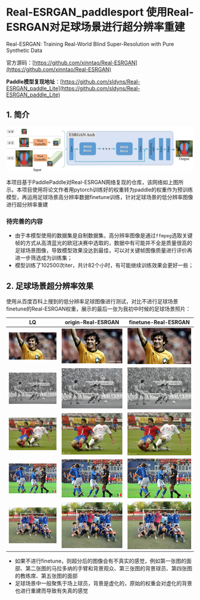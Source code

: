 # Real-ESRGAN_paddlesport 使用Real-ESRGAN对足球场景进行超分辨率重建

Real-ESRGAN: Training Real-World Blind Super-Resolution with Pure Synthetic Data

官方源码：[https://github.com/xinntao/Real-ESRGAN](https://github.com/xinntao/Real-ESRGAN)


**Paddle模型复现地址**：[https://github.com/sldyns/Real-ESRGAN_paddle_Lite](https://github.com/sldyns/Real-ESRGAN_paddle_Lite)

## 1. 简介

![Real-ESRGAN](real_esrgan.jpg)

本项目基于PaddlePaddle对Real-ESRGAN网络复现的仓库，该网络如上图所示。本项目使用将论文作者用pytorch训练好的权重转为paddle的权重作为预训练模型，再运用足球场景高分辨率数据finetune训练，针对足球场景的低分辨率图像进行超分辨率重建

### 待完善的内容

- 由于本模型使用的数据集是自制数据集，高分辨率图像是通过`ffmpeg`选取关键帧的方式从高清蓝光的欧冠决赛中选取的，数据中有可能并不全是质量很高的足球场景图像，导致模型效果没达到最佳，可以对关键帧图像质量进行评价再进一步筛选成为训练集；
- 模型训练了102500次iter，共计82个小时，有可能继续训练效果会更好一些；

## 2. 足球场景超分辨率效果

使用从百度百科上搜到的低分辨率足球图像进行测试，对比不进行足球场景finetune的Real-ESRGAN权重，展示的最后一张为我初中时候的足球场景照片：

| LQ | origin-Real-ESRGAN | finetune-Real-ESRGAN | 
|--- | --- | --- |
| ![](criteria/LQ/bx.jpg)| ![](criteria/origin/bx_out.jpg)  | ![](criteria/finetune/bx_out.jpg) |
| ![](criteria/LQ/OIP-C.jpg)| ![](criteria/origin/OIP-C_out.jpg)  | ![](criteria/finetune/OIP-C_out.jpg) |
| ![](criteria/LQ/R-C-2.jpg)| ![](criteria/origin/R-C-2_out.jpg)  | ![](criteria/finetune/R-C-2_out.jpg) |
| ![](criteria/LQ/R-C.jpg)| ![](criteria/origin/R-C_out.jpg)  | ![](criteria/finetune/R-C_out.jpg) |
| ![](criteria/LQ/m5.jpg)| ![](criteria/origin/m5_out.jpg)  | ![](criteria/finetune/m5_out.jpg) |

- 如果不进行finetune，则超分后的图像会有不真实的感觉，例如第一张图的面部、第二张图的马拉多纳的手臂和背景观众、第三张图的背景球员、第四张图的教练席、第五张图的面部
- 足球场景中一般聚焦于场上球员，背景是虚化的，原始的权重会对虚化的背景也进行重建而导致有失真的感觉


